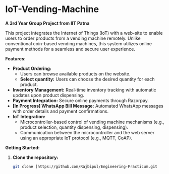 # IoT-Vending-Machine

**A 3rd Year Group Project from IIT Patna**

This project integrates the Internet of Things (IoT) with a web-site to enable users to order products from a vending machine remotely. Unlike conventional coin-based vending machines, this system utilizes online payment methods for a seamless and secure user experience.

**Features:**

* **Product Ordering:**
    * Users can browse available products on the website.
    * **Select quantity:** Users can choose the desired quantity for each product.
* **Inventory Management:** Real-time inventory tracking with automatic updates upon product dispensing.
* **Payment Integration:** Secure online payments through Razorpay.
* **[In Progress] WhatsApp Bill Message:** Automated WhatsApp messages with order details and payment confirmations.
* **IoT Integration:** 
    * Microcontroller-based control of vending machine mechanisms (e.g., product selection, quantity dispensing, dispensing).
    * Communication between the microcontroller and the web server using an appropriate IoT protocol (e.g., MQTT, CoAP).

**Getting Started:**

1. **Clone the repository:**
   ```bash
   git clone [https://github.com/Rajbipul/Engineering-Practicum.git
